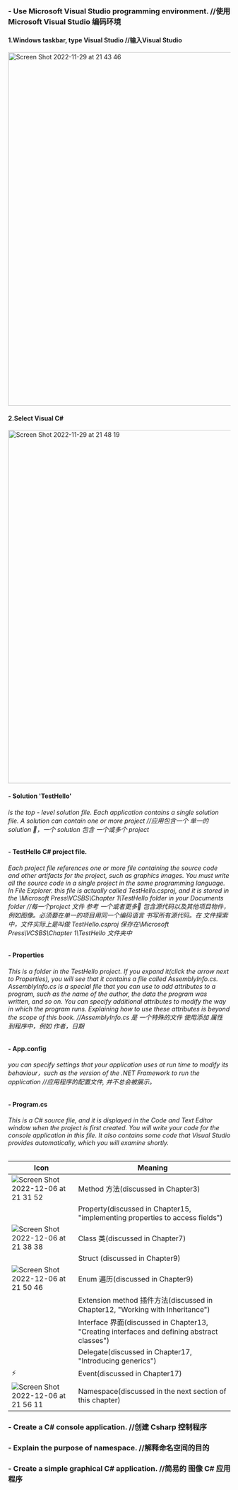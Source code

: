 ### - Use Microsoft Visual Studio programming environment.  //使用 Microsoft Visual Studio 编码环境
#### 1.Windows taskbar, type **Visual Studio**  //输入Visual Studio
<img width="800" alt="Screen Shot 2022-11-29 at 21 43 46" src="https://user-images.githubusercontent.com/31954987/204544892-9a095f07-f43f-45ea-b05c-8b1a1d806bda.png">

#### 2.Select Visual C#
<img width="800" alt="Screen Shot 2022-11-29 at 21 48 19" src="https://user-images.githubusercontent.com/31954987/204545922-c8d4ef59-835d-4591-8402-46bcfdcdab3d.png">



#### - **Solution 'TestHello'** 
###### is the top - level solution file. Each application contains a single solution file. A solution can contain one or more project   //应用包含一个 单一的 solution 📃，一个 solution 包含 一个或多个 project 

#### - **TestHello** C# project file. 
###### Each project file references one or more file containing the source code and other artifacts for the project, such as graphics images. You must write all the source code in a single project in the same programming language. In File Explorer. this file is actually called TestHello.csproj, and it is stored in the \Microsoft Press\VCSBS\Chapter 1\TestHello folder in your Documents folder  //每一个project 文件 参考 一个或者更多📃 包含源代码以及其他项目物件，例如图像。必须要在单一的项目用同一个编码语言 书写所有源代码。在 文件探索 中，文件实际上是叫做 TestHello.csproj 保存在\Microsoft Press\VCSBS\Chapter 1\TestHello 文件夹中

#### - **Properties**
###### This is a folder in the TestHello project. If you expand it(click the arrow next to Properties), you will see that it contains a file called _AssemblyInfo.cs_. _AssemblyInfo.cs_ is a special file that you can use to add attributes to a program, such as the name of the author, the data the program was written, and so on. You can specify additional attributes to modify the way in which the program runs. Explaining how to use these attributes is beyond the scope of this book.  //_AssemblyInfo.cs_ 是 一个特殊的文件 使用添加 属性 到程序中，例如 作者，日期

#### - **App.config** 
###### you can specify settings that your application uses at run time to modify its behaviour，such as the version of the .NET Framework to run the application //应用程序的配置文件, 并不总会被展示。

#### - **Program.cs**
###### This is a C# source file, and it is displayed in the Code and Text Editor window when the project is first created. You will write your code for the console application in this file. It also contains some code that Visual Studio provides automatically, which you will examine shortly.


|Icon|Meaning|
|----|-------|
|![Screen Shot 2022-12-06 at 21 31 52](https://user-images.githubusercontent.com/31954987/205926144-c5c77ec7-9bf4-4db8-87f8-9d490587655f.png)    |Method  方法(discussed in Chapter3)|
|    |Property(discussed in Chapter15, "implementing properties to access fields")|
|![Screen Shot 2022-12-06 at 21 38 38](https://user-images.githubusercontent.com/31954987/205927973-413165e4-3521-44ee-be86-8b48371053a9.png)    |Class   类(discussed in Chapter7)|
|    |Struct  (discussed in Chapter9)|
|![Screen Shot 2022-12-06 at 21 50 46](https://user-images.githubusercontent.com/31954987/205930205-8e2a46bb-5407-4280-9029-46fe7722fc6d.png)    |Enum  遍历(discussed in Chapter9)|
|    |Extension method  插件方法(discussed in Chapter12, "Working with Inheritance")|
|    |Interface   界面(discussed in Chapter13, "Creating interfaces and defining abstract classes")|
|    |Delegate(discussed in Chapter17, "Introducing generics")|
|⚡️   |Event(discussed in Chapter17)|
|![Screen Shot 2022-12-06 at 21 56 11](https://user-images.githubusercontent.com/31954987/205931573-6603ec46-4f76-4ebb-9791-6cc366d6291f.png)      |Namespace(discussed in the next section of this chapter)|


### - Create a C# console application.  //创建 Csharp 控制程序
### - Explain the purpose of namespace.   //解释命名空间的目的
### - Create a simple graphical C# application. //简易的 图像 C# 应用程序
